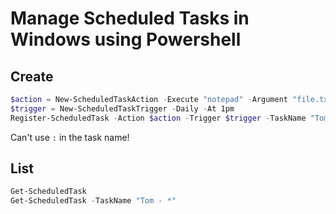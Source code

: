 # Manage Scheduled Tasks in Windows using Powershell

## Create

```powershell
$action = New-ScheduledTaskAction -Execute "notepad" -Argument "file.txt"
$trigger = New-ScheduledTaskTrigger -Daily -At 1pm
Register-ScheduledTask -Action $action -Trigger $trigger -TaskName "Tom - My Task" -Description "Tom's Task"
```

Can't use `:` in the task name!

## List

```powershell
Get-ScheduledTask
Get-ScheduledTask -TaskName "Tom - *"
```
